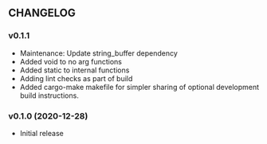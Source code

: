 ## CHANGELOG

### v0.1.1

* Maintenance: Update string_buffer dependency
* Added void to no arg functions
* Added static to internal functions
* Adding lint checks as part of build
* Added cargo-make makefile for simpler sharing of optional development build instructions.

### v0.1.0 (2020-12-28)

* Initial release
